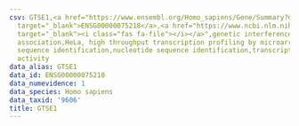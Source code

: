 ```yaml
---
csv: GTSE1,<a href="https://www.ensembl.org/Homo_sapiens/Gene/Summary?db=core;g=ENSG00000075218"
  target="_blank">ENSG00000075218</a>,<a href="https://www.ncbi.nlm.nih.gov/pubmed/17216044"
  target="_blank"><i class="fas fa-file"></i></a>",genetic interference,functional
  association,HeLa, high throughput transcription profiling by microarray,nucleotide
  sequence identification,nucleotide sequence identification,transcriptional regulation,down-regulates
  activity
data_alias: GTSE1
data_id: ENSG00000075218
data_numevidence: 1
data_species: Homo sapiens
data_taxid: '9606'
title: GTSE1
---
```

